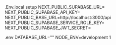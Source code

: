 .Env.local setup
NEXT_PUBLIC_SUPABASE_URL=
NEXT_PUBLIC_SUPABASE_API_KEY=
NEXT_PUBLIC_BASE_URL=http://localhost:3000/api 
NEXT_PUBLIC_SUPABASE_SERVICE_ROLE_KEY=
NEXT_PUBLIC_SUPABASE_JWT_SECRET=

.env
DATABASE_URL=""
NODE_ENV=development
1